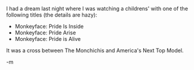 I had a dream last night where I was watching a childrens' with one of the following titles (the details are hazy):

 * Monkeyface: Pride Is Inside
 * Monkeyface: Pride Arise
 * Monkeyface: Pride is Alive

It was a cross between The Monchichis and America's Next Top Model.

-m